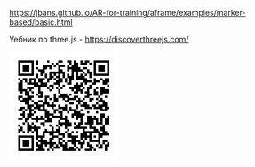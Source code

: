 https://jbans.github.io/AR-for-training/aframe/examples/marker-based/basic.html

Уебник по three.js - https://discoverthreejs.com/

![](https://github.com/JbanS/AR-for-training/blob/main/three.js/examples/marker-training/examples/qr-test/qr-code.gif)
